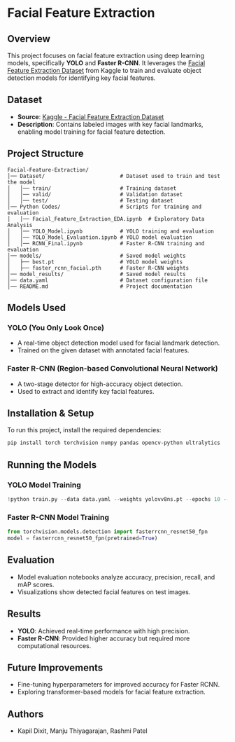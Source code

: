 # Facial Feature Extraction

## Overview
This project focuses on facial feature extraction using deep learning models, specifically **YOLO** and **Faster R-CNN**. It leverages the [Facial Feature Extraction Dataset](https://www.kaggle.com/datasets/osmankagankurnaz/facial-feature-extraction-dataset) from Kaggle to train and evaluate object detection models for identifying key facial features.

## Dataset
- **Source**: [Kaggle - Facial Feature Extraction Dataset](https://www.kaggle.com/datasets/osmankagankurnaz/facial-feature-extraction-dataset)
- **Description**: Contains labeled images with key facial landmarks, enabling model training for facial feature detection.

## Project Structure
```
Facial-Feature-Extraction/
│── Dataset/                        # Dataset used to train and test the model
│   │── train/                      # Training dataset
│   │── valid/                      # Validation dataset
│   │── test/                       # Testing dataset
│── Python Codes/                   # Scripts for training and evaluation
│   │── Facial_Feature_Extraction_EDA.ipynb  # Exploratory Data Analysis
│   │── YOLO_Model.ipynb            # YOLO training and evaluation
│   │── YOLO_Model_Evaluation.ipynb # YOLO model evaluation
│   │── RCNN_Final.ipynb            # Faster R-CNN training and evaluation
│── models/                         # Saved model weights
│   ├── best.pt                     # YOLO model weights
│   ├── faster_rcnn_facial.pth      # Faster R-CNN weights
│── model_results/                  # Saved model results
│── data.yaml                       # Dataset configuration file
│── README.md                       # Project documentation
```

## Models Used
### YOLO (You Only Look Once)
- A real-time object detection model used for facial landmark detection.
- Trained on the given dataset with annotated facial features.

### Faster R-CNN (Region-based Convolutional Neural Network)
- A two-stage detector for high-accuracy object detection.
- Used to extract and identify key facial features.

## Installation & Setup
To run this project, install the required dependencies:
```bash
pip install torch torchvision numpy pandas opencv-python ultralytics
```

## Running the Models
### YOLO Model Training
```python
!python train.py --data data.yaml --weights yolovv8ns.pt --epochs 10 --imgsz=480 --device=0 --batch=16 --workers=8
```

### Faster R-CNN Model Training
```python
from torchvision.models.detection import fasterrcnn_resnet50_fpn
model = fasterrcnn_resnet50_fpn(pretrained=True)
```

## Evaluation
- Model evaluation notebooks analyze accuracy, precision, recall, and mAP scores.
- Visualizations show detected facial features on test images.

## Results
- **YOLO**: Achieved real-time performance with high precision.
- **Faster R-CNN**: Provided higher accuracy but required more computational resources.

## Future Improvements
- Fine-tuning hyperparameters for improved accuracy for Faster RCNN.
- Exploring transformer-based models for facial feature extraction.

## Authors
- Kapil Dixit, Manju Thiyagarajan, Rashmi Patel
